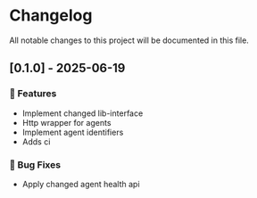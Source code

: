 # Changelog

All notable changes to this project will be documented in this file.

## [0.1.0] - 2025-06-19

### 🚀 Features

- Implement changed lib-interface
- Http wrapper for agents
- Implement agent identifiers
- Adds ci

### 🐛 Bug Fixes

- Apply changed agent health api

<!-- generated by git-cliff -->
